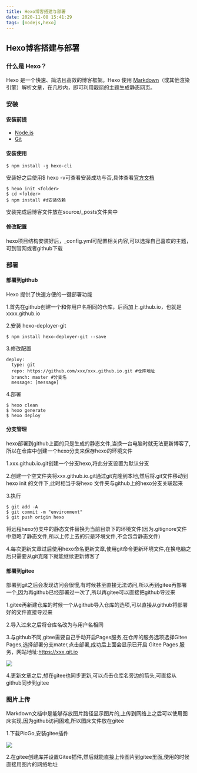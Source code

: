 ```yaml
---
title: Hexo博客搭建与部署
date: 2020-11-08 15:41:29
tags: [nodejs,hexo]
---
```


## Hexo博客搭建与部署

### 什么是 Hexo？

Hexo 是一个快速、简洁且高效的博客框架。Hexo 使用 [Markdown](http://daringfireball.net/projects/markdown/)（或其他渲染引擎）解析文章，在几秒内，即可利用靓丽的主题生成静态网页。

### 安装

#### 安装前提

- [Node.js](http://nodejs.org/) 
- [Git](http://git-scm.com/)

#### 安装使用

```shell
$ npm install -g hexo-cli
```

安装好之后使用$ hexo -v可查看安装成功与否,具体查看[官方文档](https://hexo.io/zh-cn/)

```shell
$ hexo init <folder>
$ cd <folder>
$ npm install #d安装依赖
```

安装完成后博客文件放在source/_posts文件夹中

#### 修改配置

hexo项目结构安装好后，_config.yml可配置相关内容,可以选择自己喜欢的主题，可到官网或者github下载

### 部署

#### 部署到github

Hexo 提供了快速方便的一键部署功能

1.首先在github创建一个和你用户名相同的仓库，后面加上.github.io，也就是xxxx.github.io

2.安装 hexo-deployer-git

```shell
$ npm install hexo-deployer-git --save
```

3.修改配置

```shell
deploy:
  type: git
  repo: https://github.com/xxx/xxx.github.io.git #仓库地址
  branch: master #分支名
  message: [message]
```

4.部署

```shell
$ hexo clean
$ hexo generate
$ hexo deploy
```

#### 分支管理

hexo部署到github上面的只是生成的静态文件,当换一台电脑时就无法更新博客了,所以在仓库中创建一个hexo分支来保存hexo的环境文件

1.xxx.github.io.git创建一个分支hexo,将此分支设置为默认分支

2.创建一个空文件夹将xxx.github.io.git通过git克隆到本地,然后将.git文件移动到hexo init 的文件下,此时相当于将hexo 文件夹与github上的hexo分支关联起来

3.执行

```shell
$ git add -A
$ git commit -m "environment"
$ git push origin hexo
```

将远程hexo分支中的静态文件替换为当前目录下的环境文件(因为.gitignore文件中忽略了静态文件,所以上传上去的只是环境文件,不会包含静态文件)

4.每次更新文章过后使用hexo命名更新文章,使用git命令更新环境文件,在换电脑之后只需要从git克隆下就能继续更新博客了

#### 部署到gitee

部署到git之后会发现访问会很慢,有时候甚至直接无法访问,所以再到gitee再部署一个,因为再github已经部署过一次了,所以再gitee可以直接把github导过来

1.gitee再新建仓库的时候一个从github导入仓库的选项,可以直接从github将部署好的文件直接导过来

2.导入过来之后将仓库名改为与用户名相同

3.与github不同,gitee需要自己手动开启Pages服务,在仓库的服务选项选择Gitee Pages,选择部署分支mater,点击部署,成功后上面会显示已开启 Gitee Pages 服务，网站地址:https://xxx.git.io

![](https://gitee.com/LazyC-99/blog-images/raw/master/img/20201108153519.png)

4.更新文章之后,想在gitee也同步更新,可以点击仓库名旁边的箭头,可直接从github同步到gitee

### 图片上传

Markdown文档中是能够存放图片路径显示图片的,上传到网络上之后可以使用图床实现,因为github访问困难,所以图床文件放在gitee

1.下载PicGo,安装gitee插件

![](https://gitee.com/LazyC-99/blog-images/raw/master/img/20201108153403.png)



2.在gitee创建库并设置Gitee插件,然后就能直接上传图片到gitee里面,使用的时候直接用图片的网络地址